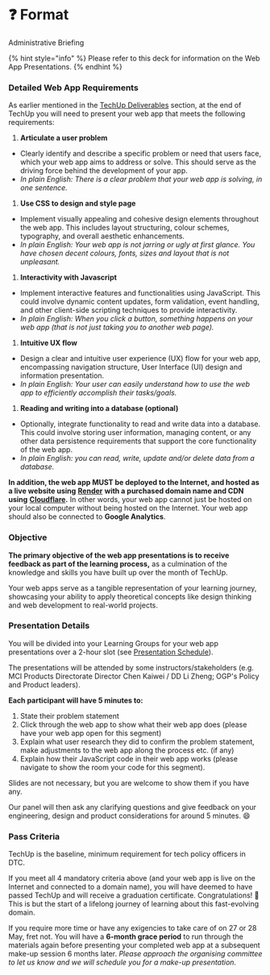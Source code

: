 # ❓ Format

Administrative Briefing

{% hint style="info" %}
Please refer to this deck for information on the Web App Presentations.
{% endhint %}

### Detailed Web App Requirements <a href="#detailed-web-app-requirements" id="detailed-web-app-requirements"></a>

As earlier mentioned in the [TechUp Deliverables](../about-techup/expected-deliverables/) section, at the end of TechUp you will need to present your web app that meets the following requirements:

1. **Articulate a user problem**

* Clearly identify and describe a specific problem or need that users face, which your web app aims to address or solve. This should serve as the driving force behind the development of your app.
* _In plain English: There is a clear problem that your web app is solving, in one sentence._

1. **Use CSS to design and style page**

* Implement visually appealing and cohesive design elements throughout the web app. This includes layout structuring, colour schemes, typography, and overall aesthetic enhancements.
* _In plain English: Your web app is not jarring or ugly at first glance. You have chosen decent colours, fonts, sizes and layout that is not unpleasant._

1. **Interactivity with Javascript**

* Implement interactive features and functionalities using JavaScript. This could involve dynamic content updates, form validation, event handling, and other client-side scripting techniques to provide interactivity.
* _In plain English: When you click a button, something happens on your web app (that is not just taking you to another web page)._

1. **Intuitive UX flow**

* Design a clear and intuitive user experience (UX) flow for your web app, encompassing navigation structure, User Interface (UI) design and information presentation.
* _In plain English: Your user can easily understand how to use the web app to efficiently accomplish their tasks/goals._

1. **Reading and writing into a database (optional)**

* Optionally, integrate functionality to read and write data into a database. This could involve storing user information, managing content, or any other data persistence requirements that support the core functionality of the web app.
* _In plain English: you can read, write, update and/or delete data from a database._

**In addition, the web app MUST be deployed to the Internet, and hosted as a live website using** [**Render**](https://info.techup.live/admin-instructions/tooling-and-software/render) **with a purchased domain name and CDN using** [**Cloudflare**](../in-course-tooling/cloudflare.md)**.** In other words, your web app cannot just be hosted on your local computer without being hosted on the Internet. Your web app should also be connected to **Google Analytics**.

### Objective <a href="#objective" id="objective"></a>

**The primary objective of the web app presentations is to receive feedback as part of the learning process,** as a culmination of the knowledge and skills you have built up over the month of TechUp.

Your web apps serve as a tangible representation of your learning journey, showcasing your ability to apply theoretical concepts like design thinking and web development to real-world projects.

### Presentation Details <a href="#presentation-details" id="presentation-details"></a>

You will be divided into your Learning Groups for your web app presentations over a 2-hour slot (see [Presentation Schedule](presentation-schedule.md)).

The presentations will be attended by some instructors/stakeholders (e.g. MCI Products Directorate Director Chen Kaiwei / DD Li Zheng; OGP's Policy and Product leaders).

**Each participant will have 5 minutes to:**

1. State their problem statement
2. Click through the web app to show what their web app does (please have your web app open for this segment)
3. Explain what user research they did to confirm the problem statement, make adjustments to the web app along the process etc. (if any)
4. Explain how their JavaScript code in their web app works (please navigate to show the room your code for this segment).

Slides are not necessary, but you are welcome to show them if you have any.

Our panel will then ask any clarifying questions and give feedback on your engineering, design and product considerations for around 5 minutes. 😄

### Pass Criteria <a href="#pass-criteria" id="pass-criteria"></a>

TechUp is the baseline, minimum requirement for tech policy officers in DTC.

If you meet all 4 mandatory criteria above (and your web app is live on the Internet and connected to a domain name), you will have deemed to have passed TechUp and will receive a graduation certificate. Congratulations! 👏 This is but the start of a lifelong journey of learning about this fast-evolving domain.

If you require more time or have any exigencies to take care of on 27 or 28 May, fret not. You will have a **6-month grace period** to run through the materials again before presenting your completed web app at a subsequent make-up session 6 months later. _Please approach the organising committee to let us know and we will schedule you for a make-up presentation._
